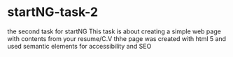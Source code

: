 # startNG-task-2
the second task for startNG
This task is about creating a simple web page with contents from your resume/C.V
thhe page was created with html 5 and used semantic elements for accessibility and SEO 
